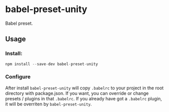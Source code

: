 # babel-preset-unity

Babel preset.

## Usage

### Install:

```js
npm install --save-dev babel-preset-unity
```

### Configure

After install `babel-preset-unity` will copy `.babelrc` to your project in the root directory with package.json.
If you want, you can override or change presets / plugins in that `.babelrc`. If you already have got a `.babelrc` plugin, it will be overriten by `babel-preset-unity`. 
